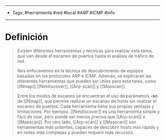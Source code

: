 --------------------
- Tags: #herramienta #red #local #ARP #ICMP #info 
-----------------------------
# Definición

> Existen diferentes herramientas y técnicas para realizar esta tarea, que van desde el escaneo de puertos hasta el análisis de tráfico de red.
> 
> Nos enfocaremos en la técnica de descubrimiento de equipos basadas en los protocolos ARP e ICMP. Además, se explicaran las diferentes herramientas que pueden ser útiles para esta tarea, como [[Nmap]],[[Netdiscover]], [[Arp-scan]] y [[Masscan]].
> 
> Entre los modos de escaneo se encuentran el uso de parámetros **-sn** de [[Nmap]], que permite realizar un escaneo de hosts sin realizar el escaneo de puertos. Cada herramienta tiene sus propias ventajas y limitaciones. Por ejemplo, [[Netdiscover]] es una herramienta simple y fácil de usar, pero puede ser menos precisa que [[Arp-scan]] o [[Masscan]]. Por otro lado, [[Arp-scan]] y [[Masscan]] son herramientas más potentes, capaces de descubrir hosts más rápido y en redes más complejas y pueden requerir más recursos.